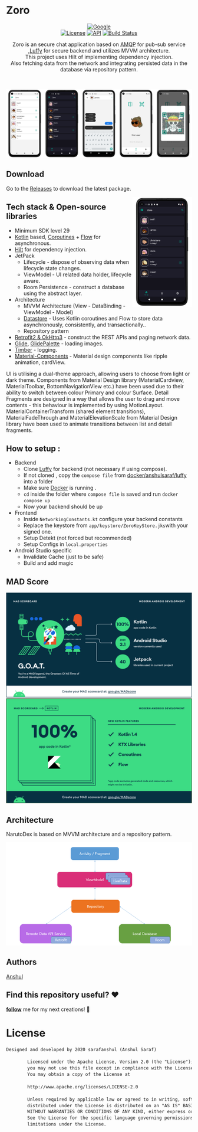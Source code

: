 # Zoro

<p align="center">
  <a href="https://devlibrary.withgoogle.com/products/android/repos/skydoves-pokedex"><img alt="Google" src="https://skydoves.github.io/badges/google-devlib.svg"/></a><br>
  <a href="https://opensource.org/licenses/Apache-2.0"><img alt="License" src="https://img.shields.io/badge/License-Apache%202.0-blue.svg"/></a>
  <a href="https://android-arsenal.com/api?level=27"><img alt="API" src="https://img.shields.io/badge/API-27%2B-brightgreen.svg?style=flat"/></a>
  <a href="https://github.com/sarafanshul/Zoro/actions"><img alt="Build Status" src="
https://github.com/sarafanshul/zoro/actions/workflows/android-release-artifact.yml/badge.svg"/></a> 
</p>

<p align="center">  
Zoro is an secure chat application based on <a href="https://www.amqp.org/">AMQP</a> for pub-sub service ,<a href="https://github.com/sarafanshul/luffy/">Luffy</a> for secure backend and utilizes MVVM architecture.<br>This project uses Hilt of implementing dependency injection.<br>
Also fetching data from the network and integrating persisted data in the database via repository pattern.
</p>
<br>

<p align="center">
<img src="./assets/mockups/merger_mockup.png"/>
</p>

## Download
Go to the [Releases](https://github.com/sarafanshul/Zoro/releases) to download the latest package.


<img src="./assets/mockups/Screenshot_1641750816_framed.png" align="right" width="32%"/>

## Tech stack & Open-source libraries
- Minimum SDK level 29
- [Kotlin](https://kotlinlang.org/) based, [Coroutines](https://github.com/Kotlin/kotlinx.coroutines) + [Flow](https://kotlin.github.io/kotlinx.coroutines/kotlinx-coroutines-core/kotlinx.coroutines.flow/) for asynchronous.
- [Hilt](https://dagger.dev/hilt/) for dependency injection.
- JetPack
	- Lifecycle - dispose of observing data when lifecycle state changes.
	- ViewModel - UI related data holder, lifecycle aware.
	- Room Persistence - construct a database using the abstract layer.
- Architecture
	- MVVM Architecture (View - DataBinding - ViewModel - Model)
	- [Datastore](https://developer.android.com/topic/libraries/architecture/datastore) - Uses Kotlin coroutines and Flow to store data asynchronously, consistently, and transactionally..
	- Repository pattern
- [Retrofit2 & OkHttp3](https://github.com/square/retrofit) - construct the REST APIs and paging network data.
- [Glide](https://github.com/bumptech/glide), [GlidePalette](https://github.com/florent37/GlidePalette) - loading images.
- [Timber](https://github.com/JakeWharton/timber) - logging.
- [Material-Components](https://github.com/material-components/material-components-android) - Material design components like ripple animation, cardView.

UI is utilising a dual-theme approach, allowing users to choose from light or dark theme. Components from Material Design library (MaterialCardview, MaterialToolbar, BottomNavigationView etc.) have been used due to their ability to switch between colour Primary and colour Surface. Detail Fragments are designed in a way that allows the user to drag and move contents - this behaviour is implemented by using MotionLayout. MaterialContainerTransform (shared element transitions), MaterialFadeThrough and MaterialElevationScale from Material Design library have been used to animate transitions between list and detail fragments.

## How to setup :
- Backend
	- Clone [Luffy](https://github.com/sarafanshul/Luffy) for backend (not necessary if using compose).
	- If not cloned , copy the `compose file` from [docker/anshulsaraf/luffy](https://hub.docker.com/repository/docker/anshulsaraf/luffy) into a folder
	- Make sure [Docker](https://www.docker.com/) is running .
	- `cd` inside the folder where `compose file` is saved and run `docker compose up`
	- Now your backend should be up
- Frontend
	- Inside `NetworkingConstants.kt` configure your backend constants
	- Replace the keystore  from `app/keystore/ZoroKeyStore.jks`with your signed one.
	- Setup Detekt (not forced but recommended)
	- Setup Configs in `local.properties`
- Android Studio specific
	- Invalidate Cache (just to be safe)
	- Build and add magic

## MAD Score
![summary](./assets/mad/summary.png)
![kotlin](./assets/mad/kotlin.png)

## Architecture
NarutoDex is based on MVVM architecture and a repository pattern.

![architecture](/assets/architecture/mvvm.png)

## Authors
[Anshul](https://github.com/sarafanshul)

## Find this repository useful? :heart:
__[follow](https://github.com/sarafanshul)__ me for my next creations! 🤩

# License
```xml
Designed and developed by 2020 sarafanshul (Anshul Saraf)

		Licensed under the Apache License, Version 2.0 (the "License");
		you may not use this file except in compliance with the License.
		You may obtain a copy of the License at

		http://www.apache.org/licenses/LICENSE-2.0

		Unless required by applicable law or agreed to in writing, software
		distributed under the License is distributed on an "AS IS" BASIS,
		WITHOUT WARRANTIES OR CONDITIONS OF ANY KIND, either express or implied.
		See the License for the specific language governing permissions and
		limitations under the License.
```

